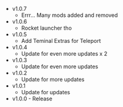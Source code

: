 -   v1.0.7
    -   Errr... Many mods added and removed
-   v1.0.6
    -   Rocket launcher tho
-   v1.0.5
    -   Add Teminal Extras for Teleport
-   v1.0.4
    -   Update for even more updates x 2
-   v1.0.3
    -   Update for even more updates
-   v1.0.2
    -   Update for more updates
-   v1.0.1
    -   Update for updates
-   v1.0.0 - Release
